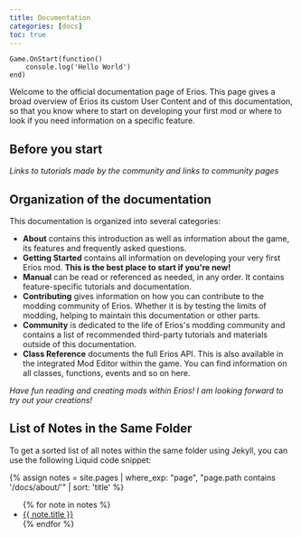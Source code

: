```yaml
---
title: Documentation
categories: [docs]
toc: true
---
```


```
Game.OnStart(function()
    console.log('Hello World')
end)
```

Welcome to the official documentation page of Erios. This page gives a broad overview of Erios its custom User Content and of this documentation, so that you know where to start on developing your first mod or where to look if you need information on a specific feature.

## Before you start
*Links to tutorials made by the community and links to community pages*

## Organization of the documentation
This documentation is organized into several categories:
- **About** contains this introduction as well as information about the game, its features and frequently asked questions.
- **Getting Started** contains all information on developing your very first Erios mod. **This is the best place to start if you're new!**
- **Manual** can be read or referenced as needed, in any order. It contains feature-specific tutorials and documentation.
- **Contributing** gives information on how you can contribute to the modding community of Erios. Whether it is by testing the limits of modding, helping to maintain this documentation or other parts.
- **Community** is dedicated to the life of Erios's modding community and contains a list of recommended third-party tutorials and materials outside of this documentation.
- **Class Reference** documents the full Erios API. This is also available in the integrated Mod Editor within the game. You can find information on all classes, functions, events and so on here.

*Have fun reading and creating mods within Erios! I am looking forward to try out your creations!*
## List of Notes in the Same Folder

To get a sorted list of all notes within the same folder using Jekyll, you can use the following Liquid code snippet:

{% assign notes = site.pages | where_exp: "page", "page.path contains '/docs/about/'" | sort: 'title' %}
<ul>
    {% for note in notes %}
        <li><a href="{{ note.url }}">{{ note.title }}</a></li>
    {% endfor %}
</ul>

